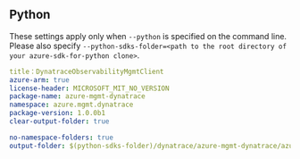 ## Python

These settings apply only when `--python` is specified on the command line.
Please also specify `--python-sdks-folder=<path to the root directory of your azure-sdk-for-python clone>`.

``` yaml $(python)
title：DynatraceObservabilityMgmtClient
azure-arm: true
license-header: MICROSOFT_MIT_NO_VERSION
package-name: azure-mgmt-dynatrace
namespace: azure.mgmt.dynatrace
package-version: 1.0.0b1
clear-output-folder: true
```

``` yaml $(python)
no-namespace-folders: true
output-folder: $(python-sdks-folder)/dynatrace/azure-mgmt-dynatrace/azure/mgmt/dynatrace
```
